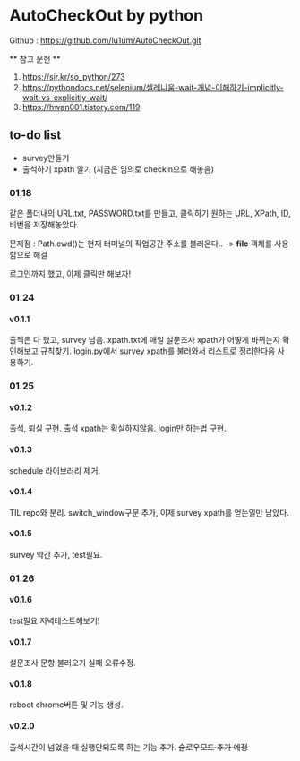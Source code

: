 # AutoCheckOut by python

Github : https://github.com/lu1um/AutoCheckOut.git

** 참고 문헌 **
1. https://sir.kr/so_python/273
2. https://pythondocs.net/selenium/셀레니움-wait-개념-이해하기-implicitly-wait-vs-explicitly-wait/
3. https://hwan001.tistory.com/119

## to-do list
- survey만들기
- 출석하기 xpath 알기 (지금은 임의로 checkin으로 해놓음)

### 01.18
같은 폴더내의 URL.txt, PASSWORD.txt를 만들고, 클릭하기 원하는 URL, XPath, ID, 비번을 저장해놓았다.

문제점 : Path.cwd()는 현재 터미널의 작업공간 주소를 불러온다..
 -> __file__ 객체를 사용함으로 해결

로그인까지 했고, 이제 클릭만 해보자!

### 01.24 
#### v0.1.1
출첵은 다 했고, survey 남음.
xpath.txt에 매일 설문조사 xpath가 어떻게 바뀌는지 확인해보고 규칙찾기.
login.py에서 survey xpath를 불러와서 리스트로 정리한다음 사용하기.

### 01.25 
#### v0.1.2
출석, 퇴실 구현.
출석 xpath는 확실하지않음.
login만 하는법 구현.

#### v0.1.3
schedule 라이브러리 제거.

#### v0.1.4
TIL repo와 분리.
switch_window구문 추가, 이제 survey xpath를 얻는일만 남았다.

#### v0.1.5
survey 약간 추가, test필요.

### 01.26
#### v0.1.6
test필요 저녁테스트해보기!

#### v0.1.7
설문조사 문항 불러오기 실패 오류수정.

#### v0.1.8
reboot chrome버튼 및 기능 생성.

#### v0.2.0
출석시간이 넘었을 때 실행안되도록 하는 기능 추가.
~~슬로우모드 추가 예정~~